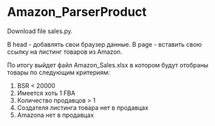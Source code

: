 # Amazon_ParserProduct

Download file sales.py.


В head - добавлять свои браузер данные.
В page - вставить свою ссылку на листинг товаров из Amazon.

По итогу выйдет файл Amazon_Sales.xlsx в котором будут отобраны товары по следующим критериям:
1) BSR < 20000
2) Имеется хоть 1 FBA
3) Количество продавцов > 1
4) Создателя листинга товара нет в продавцах
5) Amazonа нет в продавцах
